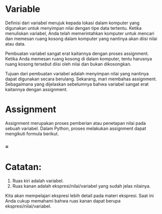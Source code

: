 # Variable

Definisi dari variabel merujuk kepada lokasi dalam komputer yang digunakan untuk menyimpan nilai dengan tipe data tertentu. Ketika menuliskan variabel, Anda telah memerintahkan komputer untuk mencari dan memesan ruang kosong dalam komputer yang nantinya akan diisi nilai atau data. 

Pembuatan variabel sangat erat kaitannya dengan proses assignment. Ketika Anda memesan ruang kosong di dalam komputer, tentu harusnya ruang kosong tersebut diisi oleh nilai dan bukan dikosongkan. 

Tujuan dari pembuatan variabel adalah menyimpan nilai yang nantinya dapat digunakan secara berulang. Sekarang, mari membahas assignment. Sebagaimana yang dijelaskan sebelumnya bahwa variabel sangat erat kaitannya dengan assignment.

# Assignment

Assignment merupakan proses pemberian atau penetapan nilai pada sebuah variabel. Dalam Python, proses melakukan assignment dapat mengikuti formula berikut.

### <Ruas Kiri> = <Ruas Kanan>

# Catatan: 

1. Ruas kiri adalah variabel.
2. Ruas kanan adalah ekspresi/nilai/variabel yang sudah jelas nilainya.

Kita akan mempelajari ekspresi lebih detail pada materi ekspresi. Saat ini Anda cukup memahami bahwa ruas kanan dapat berupa ekspresi/nilai/variabel.